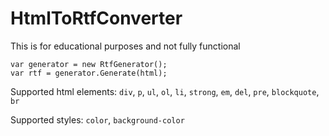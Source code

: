# HtmlToRtfConverter

This is for educational purposes and not fully functional

    var generator = new RtfGenerator();
    var rtf = generator.Generate(html);
    
Supported html elements: `div`, `p`, `ul`, `ol`, `li`, `strong`, `em`, `del`, `pre`, `blockquote`, `br`

Supported styles: `color`, `background-color`
